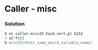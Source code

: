 # Caller - misc

### Solution

```bash
$ nc caller.ecsc25.hack.cert.pl 5212
> a[*f()]
b'ecsc25{thats_some_weird_variable_name}'
```
